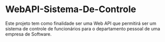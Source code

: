 # WebAPI-Sistema-De-Controle
Este projeto tem como finalidade ser uma Web API que permitirá ser um sistema de controle de funcionários para o departamento pessoal de uma empresa de Software.
